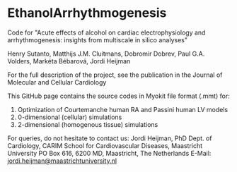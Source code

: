 # EthanolArrhythmogenesis
Code for "Acute effects of alcohol on cardiac electrophysiology and arrhythmogenesis: insights from multiscale in silico analyses"

Henry Sutanto, Matthijs J.M. Cluitmans, Dobromir Dobrev, Paul G.A. Volders, Markéta Bébarová, Jordi Heijman

For the full description of the project, see the publication in the Journal of Molecular and Cellular Cardiology

This GitHub page contains the source codes in Myokit file format (.mmt) for:
1) Optimization of Courtemanche human RA and Passini human LV models
2) 0-dimensional (cellular) simulations
3) 2-dimensional (homogenous tissue) simulations

For queries, do not hesitate to contact us:
Jordi Heijman, PhD
Dept. of Cardiology, CARIM School for Cardiovascular Diseases, Maastricht University
PO Box 616, 6200 MD, Maastricht, The Netherlands
E-Mail: jordi.heijman@maastrichtuniversity.nl
